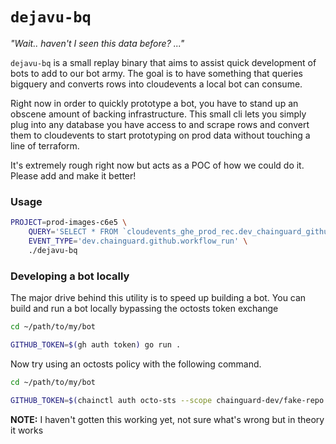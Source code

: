 # `dejavu-bq`

_"Wait.. haven't I seen this data before? ..."_

`dejavu-bq` is a small replay binary that aims to assist quick development of
bots to add to our bot army. The goal is to have something that queries bigquery
and converts rows into cloudevents a local bot can consume.

Right now in order to quickly prototype a bot, you have to stand up an obscene
amount of backing infrastructure. This small cli lets you simply plug into any
database you have access to and scrape rows and convert them to cloudevents to
start prototyping on prod data without touching a line of terraform.

It's extremely rough right now but acts as a POC of how we could do it. Please
add and make it better!

### Usage

```bash
PROJECT=prod-images-c6e5 \
    QUERY='SELECT * FROM `cloudevents_ghe_prod_rec.dev_chainguard_github_workflow_run` WHERE TIMESTAMP_TRUNC(_PARTITIONTIME, DAY) = TIMESTAMP("2024-04-18") LIMIT 5' \
    EVENT_TYPE='dev.chainguard.github.workflow_run' \
    ./dejavu-bq
```

### Developing a bot locally

The major drive behind this utility is to speed up building a bot. You can build
and run a bot locally bypassing the octosts token exchange

```bash
cd ~/path/to/my/bot

GITHUB_TOKEN=$(gh auth token) go run .
```

Now try using an octosts policy with the following command.

```bash
cd ~/path/to/my/bot

GITHUB_TOKEN=$(chainctl auth octo-sts --scope chainguard-dev/fake-repo --identity mybot) go run .
```

**NOTE:** I haven't gotten this working yet, not sure what's wrong but in theory it works

